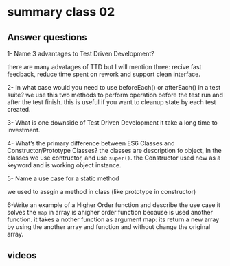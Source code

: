 # summary class 02

## Answer questions
1- Name 3 advantages to Test Driven Development?

there are many advatages of TTD but I will mention three: recive fast feedback, reduce time spent on rework and support clean interface.

2- In what case would you need to use beforeEach() or afterEach() in a test suite?
we use this two methods to perform operation before the test run and after the test finish.
this is useful if you want to cleanup state by each test created.

3- What is one downside of Test Driven Development
it take a long time to investment.

4- What’s the primary difference between ES6 Classes and Constructor/Prototype Classes?
the classes are description fo object, In the classes we use contructor, and use `super()`.
the Constructor used new as a keyword and is working object instance.

5- Name a use case for a static method

we used to assgin a method in class (like prototype in constructor)

6-Write an example of a Higher Order function and describe the use case it solves
the `map` in array is ahigher order function because is used another function.
it takes a nother function as argument 
map: its return a new array by using the another array and function and without change the original array.

## videos 


